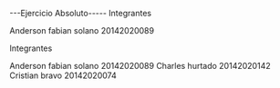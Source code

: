 ---Ejercicio Absoluto-----
Integrantes 

Anderson fabian solano 20142020089




Integrantes 

Anderson fabian solano 20142020089
Charles hurtado 20142020142
Cristian bravo 20142020074
